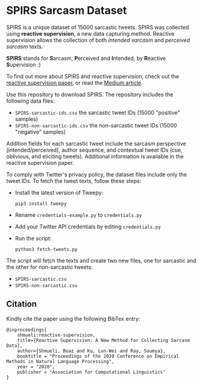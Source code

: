 # SPIRS Sarcasm Dataset

SPIRS is a unique dataset of 15000 sarcastic tweets. SPIRS was collected using **reactive supervision**, a new data capturing method. 
Reactive supervision allows the collection of both _intended sarcasm_ and _perceived sarcasm_ texts. 

**SPIRS** stands for **S**arcasm, **P**erceived and **I**ntended, by **R**eactive **S**upervision :)

To find out more about SPIRS and reactive supervision, check out the [reactive supervision paper](https://arxiv.org/abs/2009.13080), or read the [Medium article](https://towardsdatascience.com/the-magic-of-reactive-supervision-3fc83cdb1ca4).

Use this repository to download SPIRS. The repository includes the following data files:

  * `SPIRS-sarcastic-ids.csv` the sarcastic tweet IDs (15000 "positive" samples)
  * `SPIRS-non-sarcastic-ids.csv` the non-sarcastic tweet IDs (15000 "negative" samples)
  
Addition fields for each sarcastic tweet include the sarcasm perspective (intended/perceived), author sequence, and contextual tweet IDs (cue, oblivious, and eliciting tweets).
Additional information is available in the reactive supervision paper.

To comply with Twitter's privacy policy, the dataset files include only the tweet IDs. To fetch the tweet texts, follow these steps:

  * Install the latest version of Tweepy:
  
    `pip3 install tweepy`
  * Rename `credentials-example.py` to `credentials.py`
  * Add your Twitter API credentials by editing `credentials.py`
  * Run the script:
  
    `python3 fetch-tweets.py`

The script will fetch the texts and create two new files, one for sarcastic and the other for non-sarcastic tweets:

  * `SPIRS-sarcastic.csv`
  * `SPIRS-non-sarcastic.csv`

## Citation

Kindly cite the paper using the following BibTex entry:

```
@inproceedings{
    shmueli:reactive-supervision, 
    title={Reactive Supervision: A New Method for Collecting Sarcasm Data}, 
    author={Shmueli, Boaz and Ku, Lun-Wei and Ray, Soumya}, 
    booktitle = "Proceedings of the 2020 Conference on Empirical Methods in Natural Language Processing", 
    year = "2020", 
    publisher = "Association for Computational Linguistics"
}
```

